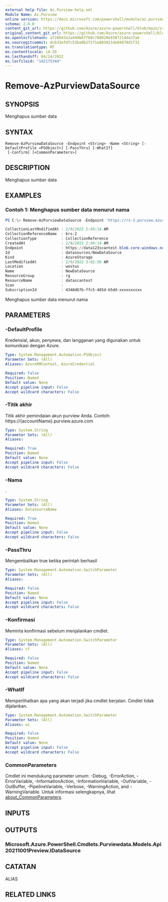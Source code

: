 ```yaml
---
external help file: Az.Purview-help.xml
Module Name: Az.Purview
online version: https://docs.microsoft.com/powershell/module/az.purview/remove-azpurviewdatasource
schema: 2.0.0
content_git_url: https://github.com/Azure/azure-powershell/blob/main/src/Purview/Purview/help/Remove-AzPurviewDataSource.md
original_content_git_url: https://github.com/Azure/azure-powershell/blob/main/src/Purview/Purview/help/Remove-AzPurviewDataSource.md
ms.openlocfilehash: a728b43a1ad49b67fb9c788920e9387214da37ab
ms.sourcegitcommit: dcb33efdfc53ba0b2f271e883021de84878d1f31
ms.translationtype: MT
ms.contentlocale: id-ID
ms.lasthandoff: 04/14/2022
ms.locfileid: "142175344"
---
```

# Remove-AzPurviewDataSource

## SYNOPSIS
Menghapus sumber data

## SYNTAX

```
Remove-AzPurviewDataSource -Endpoint <String> -Name <String> [-DefaultProfile <PSObject>] [-PassThru] [-WhatIf]
 [-Confirm] [<CommonParameters>]
```

## DESCRIPTION
Menghapus sumber data

## EXAMPLES

### Contoh 1: Menghapus sumber data menurut nama
```powershell
PS C:\> Remove-AzPurviewDataSource -Endpoint 'https://rs-2.purview.azure.com/' -Name 'NewDataSource'

CollectionLastModifiedAt : 2/9/2022 2:49:14 AM
CollectionReferenceName  : brs-2
CollectionType           : CollectionReference
CreatedAt                : 2/9/2022 2:49:14 AM
Endpoint                 : https://data123scantest.blob.core.windows.net/
Id                       : datasources/NewDataSource
Kind                     : AzureStorage
LastModifiedAt           : 2/9/2022 3:02:56 AM
Location                 : westus
Name                     : NewDataSource
ResourceGroup            : rg
ResourceName             : datascantest
Scan                     :
SubscriptionId           : 4348d67b-ffc5-465d-b5dd-xxxxxxxxxx
```

Menghapus sumber data menurut nama

## PARAMETERS

### -DefaultProfile
Kredensial, akun, penyewa, dan langganan yang digunakan untuk komunikasi dengan Azure.

```yaml
Type: System.Management.Automation.PSObject
Parameter Sets: (All)
Aliases: AzureRMContext, AzureCredential

Required: False
Position: Named
Default value: None
Accept pipeline input: False
Accept wildcard characters: False
```

### -Titik akhir
Titik akhir pemindaian akun purview Anda.
Contoh: https://{accountName}.purview.azure.com

```yaml
Type: System.String
Parameter Sets: (All)
Aliases:

Required: True
Position: Named
Default value: None
Accept pipeline input: False
Accept wildcard characters: False
```

### -Nama
.

```yaml
Type: System.String
Parameter Sets: (All)
Aliases: DataSourceName

Required: True
Position: Named
Default value: None
Accept pipeline input: False
Accept wildcard characters: False
```

### -PassThru
Mengembalikan true ketika perintah berhasil

```yaml
Type: System.Management.Automation.SwitchParameter
Parameter Sets: (All)
Aliases:

Required: False
Position: Named
Default value: None
Accept pipeline input: False
Accept wildcard characters: False
```

### -Konfirmasi
Meminta konfirmasi sebelum menjalankan cmdlet.

```yaml
Type: System.Management.Automation.SwitchParameter
Parameter Sets: (All)
Aliases: cf

Required: False
Position: Named
Default value: None
Accept pipeline input: False
Accept wildcard characters: False
```

### -WhatIf
Memperlihatkan apa yang akan terjadi jika cmdlet berjalan.
Cmdlet tidak dijalankan.

```yaml
Type: System.Management.Automation.SwitchParameter
Parameter Sets: (All)
Aliases: wi

Required: False
Position: Named
Default value: None
Accept pipeline input: False
Accept wildcard characters: False
```

### CommonParameters
Cmdlet ini mendukung parameter umum: -Debug, -ErrorAction, -ErrorVariable, -InformationAction, -InformationVariable, -OutVariable, -OutBuffer, -PipelineVariable, -Verbose, -WarningAction, and -WarningVariable. Untuk informasi selengkapnya, lihat [about_CommonParameters](http://go.microsoft.com/fwlink/?LinkID=113216).

## INPUTS

## OUTPUTS

### Microsoft.Azure.PowerShell.Cmdlets.Purviewdata.Models.Api20211001Preview.IDataSource

## CATATAN

ALIAS

## RELATED LINKS
